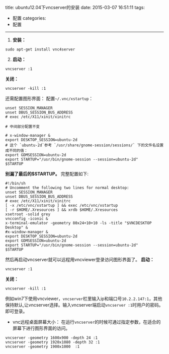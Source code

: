 title: ubuntu12.04下vncserver的安装
date: 2015-03-07 16:51:11
tags:
- 配置
categories:
- 配置

---


1. **安装：**
```shell
sudo apt-get install vnc4server
```
2. **启动：**
```shell
vncserver :1
```
**关闭：**
```shell
vncserver -kill :1
```

还需配置图形界面：
配置`~/.vnc/xstartup`：
```shell
unset SESSION_MANAGER
unset DBUS_SESSION_BUS_ADDRESS
# exec /etc/X11/xinit/xinitrc

# 中间部分配置不变

# x-window-manager &
export DESKTOP_SESSION=ubuntu-2d
# 这个 `ubuntu-2d`参考 `/usr/share/gnome-session/sessions/` 下的文件名设置成不同的值：
export GDMSESSION=ubuntu-2d
export STARTUP="/usr/bin/gnome-session --session=ubuntu-2d"
$STARTUP
```

**别漏了最后的$STARTUP。**
完整配置如下:
```shell
#!/bin/sh
# Uncomment the following two lines for normal desktop:
unset SESSION_MANAGER
unset DBUS_SESSION_BUS_ADDRESS
# exec /etc/X11/xinit/xinitrc
[ -x /etc/vnc/xstartup ] && exec /etc/vnc/xstartup
[ -r $HOME/.Xresources ] && xrdb $HOME/.Xresources
xsetroot -solid grey
vncconfig -iconic &
x-terminal-emulator -geometry 80x24+10+10 -ls -title "$VNCDESKTOP Desktop" &
#x-window-manager &
export DESKTOP_SESSION=ubuntu-2d
export GDMSESSION=ubuntu-2d
export STARTUP="/usr/bin/gnome-session --session=ubuntu-2d"
$STARTUP 

```

然后再启动vncserver就可以远程用vncviewer登录访问图形界面了。
**启动：**
```shell
vncserver :1
```

**关闭：**

```shell
vncserver -kill :1
```

例如win7下使用vncviewer，`vncserver`栏里输入ip和端口号`10.2.2.147:1`，其他保持默认,让vncserver选择。输入vncserver端启动`vncserver :1`时用户的密码。即可登录。

- vnc远程桌面屏幕大小：
在运行`vncserver`的时候可通过指定参数，在适合的屏幕下进行图形界面的访问。
```shell
vncserver -geometry 1600x900 -depth 24 :1
vncserver -geometry 1920x1080 -depth 32 :1
vncserver -geometry 1900x1000  :1
```
